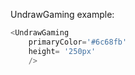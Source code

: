 UndrawGaming example:
```js 
<UndrawGaming
    primaryColor='#6c68fb'
    height= '250px'
    />
```